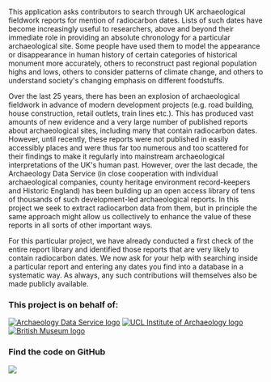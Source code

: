 This application asks contributors to search through UK archaeological
fieldwork reports for mention of radiocarbon dates. Lists of such
dates have become increasingly useful to researchers,
above and beyond their immediate role in providing an absolute chronology
for a particular archaeological site. Some people have used them to
model the appearance or disappearance in human history of certain categories of
historical monument more accurately, others to reconstruct past
regional population highs and lows, others to consider patterns of
climate change, and others to understand society's changing emphasis on different
foodstuffs.

Over the last 25 years, there has been an explosion of archaeological
fieldwork in advance of modern development projects (e.g. road
building, house construction, retail outlets, train lines etc.). This
has produced vast amounts of new evidence and a very large number of
published reports about archaeological sites, including many that
contain radiocarbon dates. However,  until recently, these reports were not published
in easily accessibly places and were thus far too
numerous and too scattered for their findings to make it regularly into
mainstream archaeological interpretations of the UK's human
past. However, over the last decade, the Archaeology Data Service (in close
cooperation with individual archaeological companies, county heritage
environment record-keepers and Historic England) has been building up
an open access library of tens of thousands of such development-led
archaeological reports. In this project we seek to extract radiocarbon
data from them, but in principle the same approach might allow us
collectively to enhance the value of these reports in all sorts of
other important ways.

For this particular project, we have already conducted a first check of the entire
report library and identified those reports that are very likely to
contain radiocarbon dates. We now ask for your help with searching
inside a particular report and entering any dates you find into a
database in a systematic way. As always, any such contributions will
themselves also be made publicly available.

### This project is on behalf of:
[![Archaeology Data Service logo](http://micropasts-other.s3.amazonaws.com/other/ADS_logo.png)](http://archaeologydataservice.ac.uk/)
[![UCL Institute of Archaeology logo](http://micropasts-other.s3.amazonaws.com/other/UCL_logo.png)](http://ucl.ac.uk/archaeology)
[![British Museum logo](http://micropasts-other.s3.amazonaws.com/other/bmBlackWhite.png)](http://britishmuseum.org/)

### Find the code on GitHub

[![](http://micropasts-other.s3.amazonaws.com/other/github_logo.png)](https://github.com/ahb108/RadiocarbonHunt)
